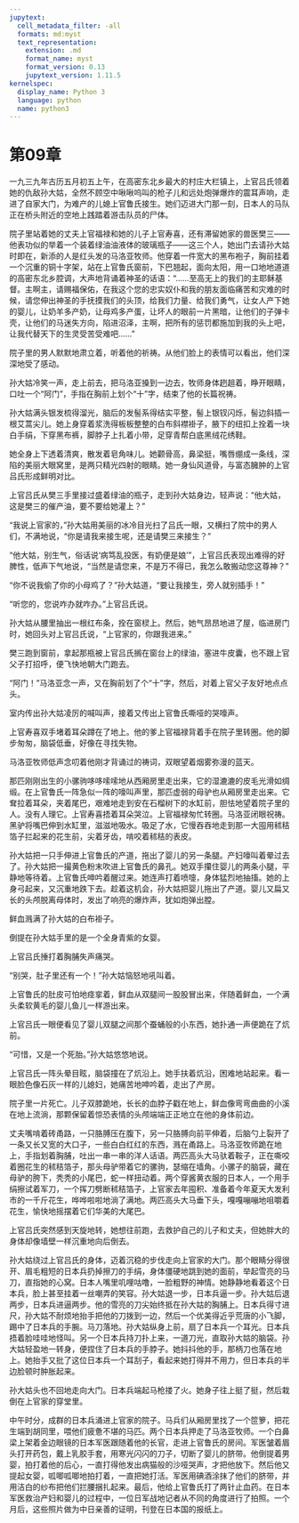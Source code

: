 ```yaml
---
jupytext:
  cell_metadata_filter: -all
  formats: md:myst
  text_representation:
    extension: .md
    format_name: myst
    format_version: 0.13
    jupytext_version: 1.11.5
kernelspec:
  display_name: Python 3
  language: python
  name: python3
---
```

# 第09章 

一九三九年古历五月初五上午，在高密东北乡最大的村庄大栏镇上，上官吕氏领着她的仇敌孙大姑，全然不顾空中啾啾呜叫的枪子儿和远处炮弹爆炸的震耳声响，走进了自家大门，为难产的儿媳上官鲁氏接生。她们迈进大门那一刻，日本人的马队正在桥头附近的空地上践踏着游击队员的尸体。 

院子里站着她的丈夫上官福禄和她的儿子上官寿喜，还有滞留她家的兽医樊三——他表功似的举着一个装着绿油油液体的玻璃瓶子——这三个人，她出门去请孙大姑时即在，新添的人是红头发的马洛亚牧师。他穿着一件宽大的黑布袍子，胸前挂着一个沉重的铜十字架，站在上官鲁氏窗前，下巴翘起，面向太阳，用一口地地道道的高密东北乡腔调，大声地背诵着神圣的话语：“……至高无上的我们的主耶稣基督。主啊主，请赐福保佑，在我这个您的忠实奴仆和我的朋友面临痛苦和灾难的时候，请您伸出神圣的手抚摸我们的头顶，给我们力量、给我们勇气，让女人产下她的婴儿，让奶羊多产奶，让母鸡多产蛋，让坏人的眼前一片黑暗，让他们的子弹卡壳，让他们的马迷失方向，陷进沼泽，主啊，把所有的惩罚都施加到我的头上吧，让我代替天下的生灵受苦受难吧……” 

院子里的男人默默地肃立着，听着他的祈祷。从他们脸上的表情可以看出，他们深深地受了感动。 

孙大姑冷笑一声，走上前去，把马洛亚搡到一边去，牧师身体趔趄着，睁开眼睛，口吐一个“阿门”，手指在胸前上划个“十”字，结束了他的长篇祝祷。 

孙大姑满头银发梳得溜光，脑后的发髻系得结实平整，髻上银钗闪烁，髻边斜插一根艾蒿尖儿。她上身穿着浆洗得板板整整的白布斜襟褂子，腋下的纽扣上拴着一块白手绢，下穿黑布裤，脚脖子上扎着小带，足穿青帮白底黑绒花绣鞋。 

她全身上下透着清爽，散发着皂角味儿。她颧骨高，鼻梁挺，嘴唇绷成一条线，深陷的美丽大眼窝里，是两只精光四射的眼睛。她一身仙风道骨，与富态臃肿的上官吕氏形成鲜明对比。 

上官吕氏从樊三手里接过盛着绿油的瓶子，走到孙大姑身边，轻声说：“他大姑，这是樊三的催产油，要不要给她灌上？” 

“我说上官家的，”孙大姑用美丽的冰冷目光扫了吕氏一眼，又横扫了院中的男人们，不满地说，“你是请我来接生呢，还是请樊三来接生？” 

“他大姑，别生气，俗话说‘病笃乱投医，有奶便是娘’”，上官吕氏表现出难得的好脾性，低声下气地说，“当然是请您来，不是万不得已，我怎么敢搬动您这尊神？” 

“你不说我偷了你的小母鸡了？”孙大姑道，“要让我接生，旁人就别插手！” 

“听您的，您说咋办就咋办。”上官吕氏说。 

孙大姑从腰里抽出一根红布条，拴在窗棂上。然后，她气昂昂地进了屋，临进房门时，她回头对上官吕氏说，“上官家的，你跟我进来。” 

樊三跑到窗前，拿起那瓶被上官吕氏搁在窗台上的绿油，塞进牛皮囊，也不跟上官父子打招呼，便飞快地朝大门跑去。 

“阿门！”马洛亚念一声，又在胸前划了个“十”字，然后，对着上官父子友好地点点头。 

室内传出孙大姑凌厉的喊叫声，接着又传出上官鲁氏嘶哑的哭嚎声。 

上官寿喜双手堵着耳朵蹲在了地上。他的爹上官福禄背着手在院子里转圈。他的脚步匆匆，脑袋低垂，好像在寻找失物。 

马洛亚牧师低声念叨着他刚才背诵过的祷词，双眼望着烟雾弥漫的蓝天。 

那匹刚刚出生的小骡驹哆哆嗦嗦地从西厢房里走出来，它的湿漉漉的皮毛光滑如绸缎。在上官鲁氏一阵急似一阵的嚎叫声里，那匹虚弱的母驴也从厢房里走出来。它耷拉着耳朵，夹着尾巴，艰难地走到安在石榴树下的水缸前，胆怯地望着院子里的人。没有人理它。上官寿喜捂着耳朵哭泣。上官福禄匆忙转圈。马洛亚闭眼祝祷。黑驴将嘴巴伸到水缸里，滋滋地吸水。吸足了水，它慢吞吞地走到那一大囤用秫秸箔子拦起来的花生前，尖着牙齿，啃咬着秫秸的表皮。 

孙大姑把一只手伸进上官鲁氏的产道，拖出了婴儿的另一条腿。产妇嚎叫着晕过去了。孙大姑把一撮黄色粉末吹进上官鲁氏的鼻孔。她双手攥住婴儿的两条小腿，平静地等待着。上官鲁氏呻吟着醒过来。她连声打着喷嚏，身体猛烈地抽搐。她的上身弓起来，又沉重地跌下去。趁着这机会，孙大姑把婴儿拖出了产道。婴儿又扁又长的头颅脱离母体时，发出了响亮的爆炸声，犹如炮弹出膛。 

鲜血溅满了孙大姑的白布褂子。 

倒提在孙大姑手里的是一个全身青紫的女婴。 

上官吕氏捶打着胸脯失声痛哭。 

“别哭，肚子里还有一个！”孙大姑恼怒地吼叫着。 

上官鲁氏的肚皮可怕地痉挛着，鲜血从双腿间一股股冒出来，伴随着鲜血，一个满头柔软黄毛的婴儿鱼儿一样游出来。 

上官吕氏一眼便看见了婴儿双腿之间那个蚕蛹般的小东西，她扑通一声便跪在了炕前。 

“可惜，又是一个死胎。”孙大姑悠悠地说。 

上官吕氏一阵头晕目眩，脑袋撞在了炕沿上。她手扶着炕沿，困难地站起来。看一眼脸色像石灰一样的儿媳妇，她痛苦地呻吟着，走出了产房。 

院子里一片死亡。儿子双膝跪地，长长的血脖子戳在地上，鲜血像弯弯曲曲的小溪在地上流淌，那颗保留着惊恐表情的头颅端端正正地立在他的身体前边。 

丈夫嘴啃着砖甬路，一只胳膊压在腹下，另一只胳膊向前平伸着，后脑勺上裂开了一条又长又宽的大口子，一些白白红红的东西，溅在甬路上。马洛亚牧师跪在地上，手指划着胸脯，吐出一串一串的洋人话语。两匹高头大马驮着鞍子，正在嘶咬着圈花生的秫秸箔子，那头母驴带着它的骡驹，瑟缩在墙角。小骡子的脑袋，藏在母驴的胯下，秃秃的小尾巴，蛇一样扭动着。两个穿酱黄衣服的日本人，一个用手绢擦试着军刀，一个挥刀劈断秫秸箔子，上官家去年囤积、准备着今年夏天大发利市的一千斤花生，哗哗啦啦地淌了满地。两匹高头大马垂下头，嘎嘎嘣嘣地咀嚼着花生，愉快地摇摆着它们华美的大尾巴。 

上官吕氏突然感到天旋地转，她想往前跑，去救护自己的儿子和丈夫，但她胖大的身体却像墙壁一样沉重地向后倒去。 

孙大姑绕过上官吕氏的身体，迈着沉稳的步伐走向上官家的大门。那个眼睛分得很开、眉毛粗短的日本兵扔掉擦刀的手绢，身体僵硬地跳到她的面前，举起雪亮的马刀，直指她的心窝。日本人嘴里叽哩咕噜，一脸粗野的神情。她静静地看着这个日本兵，脸上甚至挂着一丝嘲弄的笑容。孙大姑退一步，日本兵逼一步。孙大姑后退两步，日本兵进逼两步。他的雪亮的刀尖始终抵在孙大姑的胸脯上。日本兵得寸进尺，孙大姑不耐烦地抬手把他的刀拨到一边，然后一个优美得近乎荒唐的小飞脚，踢中了日本兵的手腕。马刀落地。孙大姑纵身上前，扇了日本兵一个耳光。日本兵捂着脸哇哇地怪叫。另一个日本兵持刀扑上来，一道刀光，直取孙大姑的脑袋。孙大姑轻盈地一转身，便捏住了日本兵的手脖子。她抖抖他的手，那柄刀也落在地上。她抬手又批了这位日本兵一个耳刮子，看起来她打得并不用力，但日本兵的半边脸顿时肿胀起来。 

孙大姑头也不回地走向大门。日本兵端起马枪搂了火。她身子往上挺了挺，然后栽倒在上官家的穿堂里。 

中午时分，成群的日本兵涌进上官家的院子。马兵们从厢房里找了一个笸箩，把花生端到胡同里，喂他们疲惫不堪的马匹。两个日本兵押走了马洛亚牧师。一个白鼻梁上架着金边眼镜的日本军医跟随着他的长官，走进上官鲁氏的房间。军医皱着眉头打开药包，戴上乳胶手套，用寒光闪闪的刀子，切断了婴儿的脐带。他倒提着男婴，拍打着他的后心，一直打得他发出病猫般的沙哑哭声，才把他放下。然后他又提起女婴，呱唧呱唧地拍打着，一直把她打活。军医用碘酒涂抹了他们的脐带，并用洁白的纱布把他们拦腰捆扎起来。最后，他给上官鲁氏打了两针止血药。在日本军医救治产妇和婴儿的过程中，一位日军战地记者从不同的角度进行了拍照。一个月后，这些照片做为中日亲善的证明，刊登在日本国的报纸上。 

